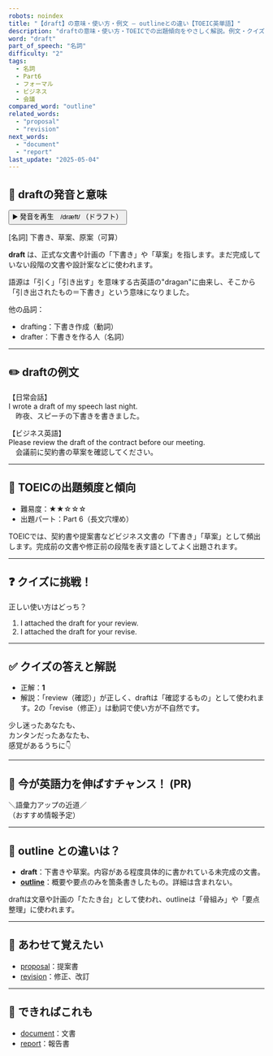 ```yaml
---
robots: noindex
title: "【draft】の意味・使い方・例文 ― outlineとの違い【TOEIC英単語】"
description: "draftの意味・使い方・TOEICでの出題傾向をやさしく解説。例文・クイズ付きでoutlineとの違いもわかりやすく学べます。"
word: "draft"
part_of_speech: "名詞"
difficulty: "2"
tags:
  - 名詞
  - Part6
  - フォーマル
  - ビジネス
  - 会議
compared_word: "outline"
related_words:
  - "proposal"
  - "revision"
next_words:
  - "document"
  - "report"
last_update: "2025-05-04"
---
```


## 🔰 draftの発音と意味

<button class="play-audio" onclick="playTTS('draft')">
  <span class="play-audio-main">
    ▶️ 発音を再生　/dræft/
  </span>
  <span class="play-audio-sub">
    （ドラフト）
  </span>
</button>

[名詞] 下書き、草案、原案（可算）

**draft** は、正式な文書や計画の「下書き」や「草案」を指します。まだ完成していない段階の文書や設計案などに使われます。

語源は「引く」「引き出す」を意味する古英語の"dragan"に由来し、そこから「引き出されたもの＝下書き」という意味になりました。

他の品詞：  
- drafting：下書き作成（動詞）
- drafter：下書きを作る人（名詞）

---

## ✏️ draftの例文

【日常会話】  
I wrote a draft of my speech last night.  
　昨夜、スピーチの下書きを書きました。

【ビジネス英語】  
Please review the draft of the contract before our meeting.  
　会議前に契約書の草案を確認してください。

---

## 🎯 TOEICの出題頻度と傾向

- 難易度：★★☆☆☆
- 出題パート：Part 6（長文穴埋め）

TOEICでは、契約書や提案書などビジネス文書の「下書き」「草案」として頻出します。完成前の文書や修正前の段階を表す語としてよく出題されます。

---

## ❓ クイズに挑戦！

正しい使い方はどっち？

1. I attached the draft for your review.  
2. I attached the draft for your revise.

---

## ✅ クイズの答えと解説

- 正解：**1**
- 解説：「review（確認）」が正しく、draftは「確認するもの」として使われます。2の「revise（修正）」は動詞で使い方が不自然です。

少し迷ったあなたも、  
カンタンだったあなたも、  
感覚があるうちに👇️

---

## 🚀 今が英語力を伸ばすチャンス！ (PR)

<div class="info-center">
＼語彙力アップの近道／<br>  
（おすすめ情報予定）
</div>

---

## 🤔  outline との違いは？

- **draft**：下書きや草案。内容がある程度具体的に書かれている未完成の文書。
- **[outline](/outline)**：概要や要点のみを箇条書きしたもの。詳細は含まれない。

draftは文章や計画の「たたき台」として使われ、outlineは「骨組み」や「要点整理」に使われます。

---

## 🧩 あわせて覚えたい

- [proposal](/proposal)：提案書
- [revision](/revision)：修正、改訂

---

## 📖 できればこれも

- [document](/document)：文書
- [report](/report)：報告書

<!-- cvid: aid25_bid48 -->
